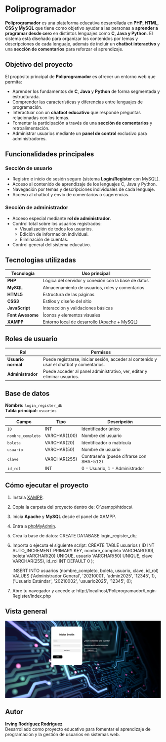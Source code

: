 #  Poliprogramador

**Poliprogramador** es una plataforma educativa desarrollada en **PHP, HTML, CSS y MySQL** que tiene como objetivo ayudar a las personas a **aprender a programar desde cero** en distintos lenguajes como **C, Java y Python**. El sistema está diseñado para organizar los contenidos por temas y descripciones de cada lenguaje, además de incluir un **chatbot interactivo** y una **sección de comentarios** para reforzar el aprendizaje.

##  Objetivo del proyecto
El propósito principal de **Poliprogramador** es ofrecer un entorno web que permita:
- Aprender los fundamentos de **C**, **Java** y **Python** de forma segmentada y estructurada.
- Comprender las características y diferencias entre lenguajes de programación.
- Interactuar con un **chatbot educativo** que responde preguntas relacionadas con los temas.
- Fomentar la participación a través de una **sección de comentarios** y retroalimentación.
- Administrar usuarios mediante un **panel de control** exclusivo para administradores.

## Funcionalidades principales

###  Sección de usuario
- Registro e inicio de sesión seguro (sistema **Login/Register** con MySQL).
- Acceso al contenido de aprendizaje de los lenguajes C, Java y Python.
- Navegación por temas y descripciones individuales de cada lenguaje.
- Acceso al chatbot y envío de comentarios o sugerencias.

###  Sección de administrador
- Acceso especial mediante **rol de administrador**.
- Control total sobre los usuarios registrados:
  - Visualización de todos los usuarios.
  - Edición de información individual.
  - Eliminación de cuentas.
- Control general del sistema educativo.

## Tecnologías utilizadas
| Tecnología | Uso principal |
|-------------|----------------|
| **PHP** | Lógica del servidor y conexión con la base de datos |
| **MySQL** | Almacenamiento de usuarios, roles y comentarios |
| **HTML5** | Estructura de las páginas |
| **CSS3** | Estilos y diseño del sitio |
| **JavaScript** | Interacción y validaciones básicas |
| **Font Awesome** | Íconos y elementos visuales |
| **XAMPP** | Entorno local de desarrollo (Apache + MySQL) |

##  Roles de usuario
| Rol | Permisos |
|-----|-----------|
|  **Usuario normal** | Puede registrarse, iniciar sesión, acceder al contenido y usar el chatbot y comentarios. |
|  **Administrador** | Puede acceder al panel administrativo, ver, editar y eliminar usuarios. |


##  Base de datos
**Nombre:** `login_register_db`  
**Tabla principal:** `usuarios`

| Campo | Tipo | Descripción |
|--------|------|-------------|
| `ID` | INT | Identificador único |
| `nombre_completo` | VARCHAR(100) | Nombre del usuario |
| `boleta` | VARCHAR(20) | Identificador o matrícula |
| `usuario` | VARCHAR(50) | Nombre de usuario |
| `clave` | VARCHAR(255) | Contraseña (puede cifrarse con SHA-512) |
| `id_rol` | INT | 0 = Usuario, 1 = Administrador |

##  Cómo ejecutar el proyecto
1. Instala [XAMPP](https://www.apachefriends.org/es/index.html).
2. Copia la carpeta del proyecto dentro de:
   C:\xampp\htdocs\
3. Inicia **Apache** y **MySQL** desde el panel de XAMPP.
4. Entra a [phpMyAdmin](http://localhost/phpmyadmin).
5. Crea la base de datos:
   CREATE DATABASE login_register_db;
6. Importa o ejecuta el siguiente script:
   CREATE TABLE usuarios (
     ID INT AUTO_INCREMENT PRIMARY KEY,
     nombre_completo VARCHAR(100),
     boleta VARCHAR(20) UNIQUE,
     usuario VARCHAR(50) UNIQUE,
     clave VARCHAR(255),
     id_rol INT DEFAULT 0
   );

   INSERT INTO usuarios (nombre_completo, boleta, usuario, clave, id_rol)
   VALUES
     ('Administrador General', '20210001', 'admin2025', '12345', 1),
     ('Usuario Estándar', '20210002', 'usuario2025', '12345', 0);
7. Abre tu navegador y accede a:
   http://localhost/Poliprogramador/Login-Register/Index.php

##  Vista general
![alt text](image-1.png)

##  Autor
**Irving Rodríguez Rodríguez**  
Desarrollado como proyecto educativo para fomentar el aprendizaje de programación y la gestión de usuarios en sistemas web.

